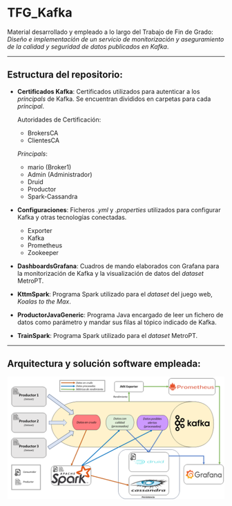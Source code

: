 # TFG_Kafka
Material desarrollado y empleado a lo largo del Trabajo de Fin de Grado: *Diseño e implementación de un servicio de monitorización y aseguramiento de la calidad y seguridad de datos publicados en Kafka*.

------------------------------------------

## Estructura del repositorio:
* **Certificados Kafka**: Certificados utilizados para autenticar a los *principals* de Kafka. Se encuentran divididos en carpetas para cada *principal*.

  Autoridades de Certificación:
  - BrokersCA
  - ClientesCA
  
  *Principals*:
  - mario (Broker1)
  - Admin (Administrador)
  - Druid
  - Productor
  - Spark-Cassandra
* **Configuraciones**: Ficheros *.yml* y *.properties* utilizados para configurar Kafka y otras tecnologías conectadas.
  - Exporter
  - Kafka
  - Prometheus
  - Zookeeper
* **DashboardsGrafana**: Cuadros de mando elaborados con Grafana para la monitorización de Kafka y la visualización de datos del *dataset* MetroPT.
* **KttmSpark**: Programa Spark utilizado para el *dataset* del juego web, *Koalas to the Max*.
* **ProductorJavaGeneric**: Programa Java encargado de leer un fichero de datos como parámetro y mandar sus filas al tópico indicado de Kafka.
* **TrainSpark**: Programa Spark utilizado para el *dataset* MetroPT.

------------------------------------------

## Arquitectura y solución software empleada:

![](Arquitectura-SolucionSwPropuesta.png)

